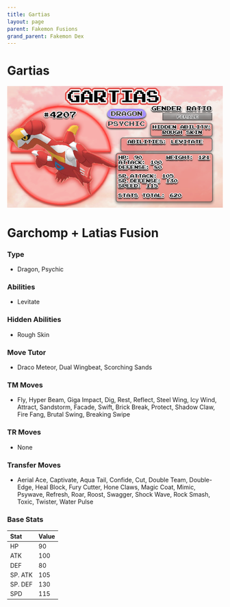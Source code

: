```yaml
---
title: Gartias
layout: page
parent: Fakemon Fusions
grand_parent: Fakemon Dex
---
```


# Gartias

![Image](/fakemon_pics/gartias.png)

# Garchomp + Latias Fusion

### Type
- Dragon, Psychic

### Abilities
- Levitate

### Hidden Abilities
- Rough Skin

### Move Tutor
- Draco Meteor, Dual Wingbeat, Scorching Sands

### TM Moves
- Fly, Hyper Beam, Giga Impact, Dig, Rest, Reflect, Steel Wing, Icy Wind, Attract, Sandstorm, Facade, Swift, Brick Break, Protect, Shadow Claw, Fire Fang, Brutal Swing, Breaking Swipe

### TR Moves
- None

### Transfer Moves
- Aerial Ace, Captivate, Aqua Tail, Confide, Cut, Double Team, Double-Edge, Heal Block, Fury Cutter, Hone Claws, Magic Coat, Mimic, Psywave, Refresh, Roar, Roost, Swagger, Shock Wave, Rock Smash, Toxic, Twister, Water Pulse

### Base Stats

| Stat    | Value |
|:--------|:------|
| HP      | 90    |
| ATK     | 100   |
| DEF     | 80    |
| SP. ATK | 105   |
| SP. DEF | 130   |
| SPD     | 115   |